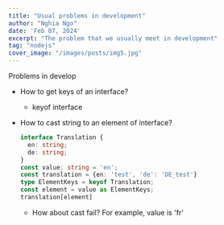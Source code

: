 ```yaml
---
title: "Usual problems in development"
author: "Nghia Ngo"
date: 'Feb 07, 2024'
excerpt: "The problem that we usually meet in development"
tag: "nodejs"
cover_image: "/images/posts/img5.jpg"
---
```

Problems in develop

- How to get keys of an interface?

  - keyof interface

- How to cast string to an element of interface?

  ```ts
  interface Translation {
    en: string;
    de: string;
  }
  const value: string = 'en';
  const translation = {en: 'test', 'de': 'DE_test'}
  type ElementKeys = keyof Translation;
  const element = value as ElementKeys;
  translation[element]
  ```

  - How about cast fail? For example, value is 'fr'
